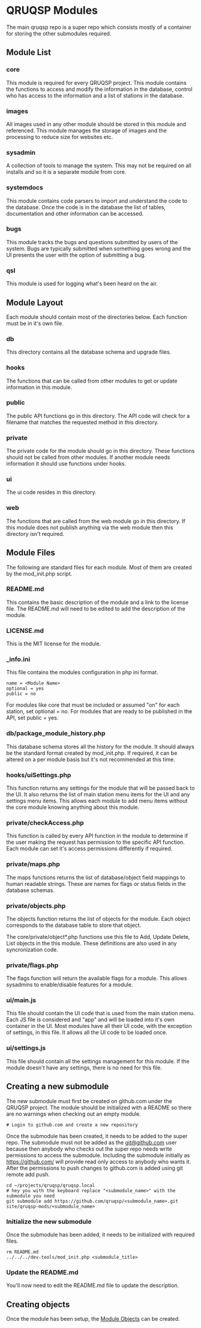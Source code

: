 QRUQSP Modules
==============

The main qruqsp repo is a super repo which consists mostly of a container for storing the other submodules required.

Module List
-----------

### core
This module is required for every QRUQSP project. This module contains the functions to access and modify the information 
in the database, control who has access to the information and a list of stations in the database.

### images
All images used in any other module should be stored in this module and referenced. This module manages the storage
of images and the processing to reduce size for websites etc.

### sysadmin
A collection of tools to manage the system. This may not be required on all installs and so it is a separate module from core.

### systemdocs
This module contains code parsers to import and understand the code to the database. Once the code is in the database
the list of tables, documentation and other information can be accessed.

### bugs
This module tracks the bugs and questions submitted by users of the system. Bugs are typically submitted when something goes wrong
and the UI presents the user with the option of submitting a bug.

### qsl
This module is used for logging what's been heard on the air.

Module Layout
-------------

Each module should contain most of the directories below. Each function must be in it's own file.

### db
This directory contains all the database schema and upgrade files. 

### hooks
The functions that can be called from other modules to get or update information in this module.

### public
The public API functions go in this directory. The API code will check for a filename that matches the requested method in this directory.

### private
The private code for the module should go in this directory. These functions should not be called from other modules. If another module
needs information it should use functions under hooks.

### ui
The ui code resides in this directory.

### web
The functions that are called from the web module go in this directory. If this module does not publish anything via the web
module then this directory isn't required.

Module Files
------------

The following are standard files for each module. Most of them are created by the mod_init.php script.

### README.md
This contains the basic description of the module and a link to the license file.
The README.md will need to be edited to add the description of the module. 

### LICENSE.md
This is the MIT license for the module.

### _info.ini
This file contains the modules configuration in php ini format.

```
name = <Module Name>
optional = yes
public = no
```

For modules like core that must be included or assumed "on" for each station, set optional = no.
For modules that are ready to be published in the API, set public = yes.

### db/package_module_history.php
This database schema stores all the history for the module. It should always be the standard format created by mod_init.php.
If required, it can be altered on a per module basis but it's not recommended at this time.

### hooks/uiSettings.php
This function returns any settings for the module that will be passed back to the UI. It also returns the list of main
station menu items for the UI and any settings menu items. This allows each module to add menu items without the core
module knowing anything about this module. 

### private/checkAccess.php
This function is called by every API function in the module to determine if the user making the request has permission 
to the specific API function. Each module can set it's access permissions differently if required. 

### private/maps.php
The maps functions returns the list of database/object field mappings to human readable strings. These are names for flags or status fields
in the database schemas.

### private/objects.php
The objects function returns the list of objects for the module. Each object corresponds to the database table to store that object.

The core/private/object*.php functions use this file to Add, Update Delete, List objects in the this module. These definitions are also
used in any syncronization code.

### private/flags.php
The flags function will return the available flags for a module. This allows sysadmins to enable/disable features for a module.

### ui/main.js
This file should contain the UI code that is used from the main station menu. Each JS file is considered and "app" and will be loaded 
into it's own container in the UI. Most modules have all their UI code, with the exception of settings, in this file. It allows all the
UI code to be loaded once.

### ui/settings.js
This file should contain all the settings management for this module. If the module doesn't have any settings, there is no need for this file.


Creating a new submodule
------------------------
The new submodule must first be created on github.com under the QRUQSP project. The module should be initialized with a README so there 
are no warnings when checking out an empty module.

```
# Login to github.com and create a new repository
```

Once the submodule has been created, it needs to be added to the super repo. The submodule must not be added as the git@github.com 
user because then anybody who checks out the super repo needs write permissions to access the submodule. Including the submodule
initially as https://github.com/ will provide read only access to anybody who wants it. After the permissions to push changes
to github.com is added using git remote add push.

```
cd ~/projects/qruqsp/qruqsp.local
# hey you with the keyboard replace "<submodule_name>" with the submodule you need
git submodule add https://github.com/qruqsp/<submodule_name>.git site/qruqsp-mods/<submodule_name>
```

### Initialize the new submodule

Once the submodule has been added, it needs to be initialized with required files.

```
rm README.md
../../../dev-tools/mod_init.php <submodule_title>
```

### Update the README.md
You'll now need to edit the README.md file to update the description.


Creating objects
----------------
Once the module has been setup, the [Module Objects](objects.md) can be created.

